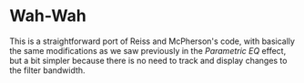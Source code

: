 # Wah-Wah
This is a straightforward port of Reiss and McPherson's code, with basically the same modifications as we saw previously in the *Parametric EQ* effect, but a bit simpler because there is no need to track and display changes to the filter bandwidth.
